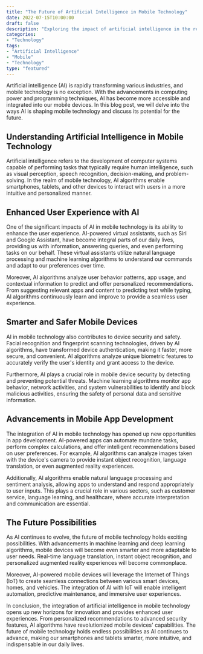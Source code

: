 ```yaml
---
title: "The Future of Artificial Intelligence in Mobile Technology"
date: 2022-07-15T10:00:00
draft: false
description: "Exploring the impact of artificial intelligence in the realm of mobile technology and its potential for the future."
categories:
- "Technology"
tags:
- "Artificial Intelligence"
- "Mobile"
- "Technology"
type: "featured"
---
```


Artificial intelligence (AI) is rapidly transforming various industries, and mobile technology is no exception. With the advancements in computing power and programming techniques, AI has become more accessible and integrated into our mobile devices. In this blog post, we will delve into the ways AI is shaping mobile technology and discuss its potential for the future.

## Understanding Artificial Intelligence in Mobile Technology

Artificial intelligence refers to the development of computer systems capable of performing tasks that typically require human intelligence, such as visual perception, speech recognition, decision-making, and problem-solving. In the realm of mobile technology, AI algorithms enable smartphones, tablets, and other devices to interact with users in a more intuitive and personalized manner.

## Enhanced User Experience with AI

One of the significant impacts of AI in mobile technology is its ability to enhance the user experience. AI-powered virtual assistants, such as Siri and Google Assistant, have become integral parts of our daily lives, providing us with information, answering queries, and even performing tasks on our behalf. These virtual assistants utilize natural language processing and machine learning algorithms to understand our commands and adapt to our preferences over time.

Moreover, AI algorithms analyze user behavior patterns, app usage, and contextual information to predict and offer personalized recommendations. From suggesting relevant apps and content to predicting text while typing, AI algorithms continuously learn and improve to provide a seamless user experience.

## Smarter and Safer Mobile Devices

AI in mobile technology also contributes to device security and safety. Facial recognition and fingerprint scanning technologies, driven by AI algorithms, have transformed device authentication, making it faster, more secure, and convenient. AI algorithms analyze unique biometric features to accurately verify the user's identity and grant access to the device.

Furthermore, AI plays a crucial role in mobile device security by detecting and preventing potential threats. Machine learning algorithms monitor app behavior, network activities, and system vulnerabilities to identify and block malicious activities, ensuring the safety of personal data and sensitive information.

## Advancements in Mobile App Development

The integration of AI in mobile technology has opened up new opportunities in app development. AI-powered apps can automate mundane tasks, perform complex calculations, and offer intelligent recommendations based on user preferences. For example, AI algorithms can analyze images taken with the device's camera to provide instant object recognition, language translation, or even augmented reality experiences.

Additionally, AI algorithms enable natural language processing and sentiment analysis, allowing apps to understand and respond appropriately to user inputs. This plays a crucial role in various sectors, such as customer service, language learning, and healthcare, where accurate interpretation and communication are essential.

## The Future Possibilities

As AI continues to evolve, the future of mobile technology holds exciting possibilities. With advancements in machine learning and deep learning algorithms, mobile devices will become even smarter and more adaptable to user needs. Real-time language translation, instant object recognition, and personalized augmented reality experiences will become commonplace.

Moreover, AI-powered mobile devices will leverage the Internet of Things (IoT) to create seamless connections between various smart devices, homes, and vehicles. The integration of AI with IoT will enable intelligent automation, predictive maintenance, and immersive user experiences.

In conclusion, the integration of artificial intelligence in mobile technology opens up new horizons for innovation and provides enhanced user experiences. From personalized recommendations to advanced security features, AI algorithms have revolutionized mobile devices' capabilities. The future of mobile technology holds endless possibilities as AI continues to advance, making our smartphones and tablets smarter, more intuitive, and indispensable in our daily lives.
